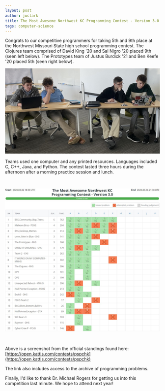 ```yaml
---
layout: post
author: jwclark
title: The Most Awesome Northwest KC Programming Contest - Version 3.0
tags: computer-science
---
```

Congrats to our competitive programmers for taking 5th and 9th place at the Northwest Missouri State high school programming contest. The Clojures team comprised of David King '20 and Sal Nigro '20 placed 9th (seen left below). The Prototypes team of Justus Burdick '21 and Ben Keefe '20 placed 5th (seen right below).

<div class="flex-wrapper">
    <img src="/img/king_nigro_burdick_keefe.jpg" alt="Competitive programmers, David King '20, Sal Nigro '20, Justus Burdick '21, Ben Keefe '20">
</div>

Teams used one computer and any printed resources. Languages included C, C++, Java, and Python. The contest lasted three hours during the afternoon after a morning practice session and lunch.

<p>&nbsp;</p>

<a href="https://open.kattis.com/contests/pspchk">
    <div class="flex-wrapper">
        <img src="/img/king_nigro_burdick_keefe_standings.jpg" alt="Contest standings">
    </div>
</a>

<p>&nbsp;</p>

Above is a screenshot from the official standings found here: [https://open.kattis.com/contests/pspchk](https://open.kattis.com/contests/pspchk)

The link also includes access to the archive of programming problems.

Finally, I'd like to thank Dr. Michael Rogers for getting us into this competition last minute. We hope to attend next year!